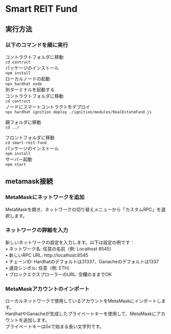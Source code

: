 # Smart REIT Fund

## 実行方法

### 以下のコマンドを順に実行

コントラクトフォルダに移動  
`cd contruct`  
パッケージのインストール  
`npm install`  
ローカルノードの起動  
`npx hardhat node`  
別ターミナルを起動する  
コントラクトフォルダに移動  
`cd contruct`  
ノードにスマートコントラクトをデプロイ  
`npx hardhat ignition deploy ./ignition/modules/RealEstateFund.js`  

親フォルダに移動  
`cd ../`  

フロントフォルダに移動  
`cd smart-reit-fund`  
パッケージのインストール  
`npm install`  
サーバー起動  
`npm start`  

## metamask接続

### MetaMaskにネットワークを追加

MetaMaskを開き、ネットワークの切り替えメニューから「カスタムRPC」を選択します。  
### ネットワークの詳細を入力

新しいネットワークの設定を入力します。以下は設定の例です：  
	•	ネットワーク名: 任意の名前（例: Localhost 8545）  
	•	新しいRPC URL: http://localhost:8545  
	•	チェーンID: Hardhatのデフォルトは31337、Ganacheのデフォルトは1337  
	•	通貨シンボル: 任意（例: ETH）  
	•	ブロックエクスプローラーのURL: 空欄のままでOK  

### MetaMaskアカウントのインポート

ローカルネットワークで使用しているアカウントをMetaMaskにインポートします。  
HardhatやGanacheが生成したプライベートキーを使用して、MetaMaskにアカウントを追加します。  
プライベートキーは0xで始まる長い文字列です。
